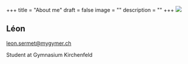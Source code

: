 +++
title = "About me"
draft = false
image = ""
description = ""
+++
![](/img/default-author.jpg)

## Léon

leon.sermet@mygymer.ch

Student at Gymnasium Kirchenfeld